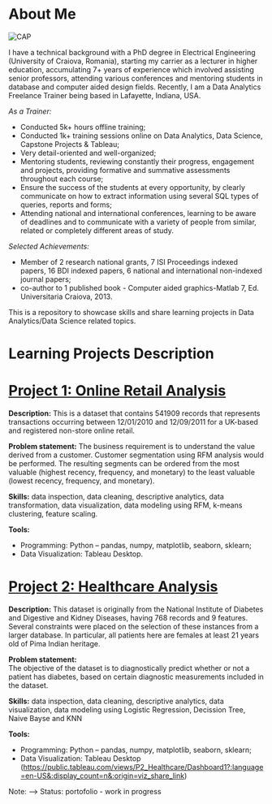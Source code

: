 # About Me

![CAP](https://user-images.githubusercontent.com/61754037/185669336-1bc28f2f-bd6f-492b-9ab4-88290dd96b2d.jpg)

I have a technical background with a PhD degree in Electrical Engineering (University of Craiova, Romania), starting my carrier as a lecturer in higher education, accumulating 7+ years of experience which involved assisting senior professors, attending various conferences and mentoring students in database and computer aided design fields. Recently, I am a Data Analytics Freelance Trainer being based in Lafayette, Indiana, USA.

*As a Trainer:*
- Conducted 5k+ hours offline training;
- Conducted 1k+ training sessions online on Data Analytics, Data Science, Capstone Projects & Tableau;
- Very detail-oriented and well-organized;
- Mentoring students, reviewing constantly their progress, engagement and projects, providing formative and summative assessments throughout each course;
- Ensure the success of the students at every opportunity, by clearly communicate on how to extract information using several SQL types of queries, reports and forms;
- Attending national and international conferences, learning to be aware of deadlines and to communicate with a variety of people from similar, related or completely different areas of study.

*Selected Achievements:*
- Member of 2 research national grants, 7 ISI Proceedings indexed papers, 16 BDI indexed papers, 6 national and international non-indexed journal papers;
- co-author to 1 published book - Computer aided graphics-Matlab 7, Ed. Universitaria Craiova, 2013.

This is a repository to showcase skills and share learning projects in Data Analytics/Data Science related topics.

# Learning Projects Description 

# [Project 1: Online Retail Analysis](https://github.com/CristinaAlexandraPreda/CristinaPreda-Portofolio/blob/main/P1_Retail_portofolio.ipynb)

**Description:** This is a dataset that contains 541909 records that represents transactions occurring between 12/01/2010 and 12/09/2011 for a UK-based and registered non-store online retail.

**Problem statement:** The business requirement is to understand the value derived from a customer. 
Customer segmentation using RFM analysis would be performed. The resulting segments can be ordered from the most valuable (highest recency, frequency, and monetary) to the least valuable (lowest recency, frequency, and monetary). 

**Skills:** data inspection, data cleaning, descriptive analytics, data transformation, data visualization, data modeling using RFM, k-means clustering, feature scaling.

**Tools:**
-	Programming: Python – pandas, numpy, matplotlib, seaborn, sklearn;
-	Data Visualization: Tableau Desktop.

# [Project 2: Healthcare Analysis](https://github.com/CristinaAlexandraPreda/CristinaPreda-Portofolio/blob/main/P2_Healthcare.ipynb)

**Description:** This dataset is originally from the National Institute of Diabetes and Digestive and Kidney Diseases, having 768 records and 9 features.
Several constraints were placed on the selection of these instances from a larger database. In particular, all patients here are females at least 21 years old of Pima Indian heritage.

**Problem statement:**  
The objective of the dataset is to diagnostically predict whether or not a patient has diabetes, based on certain diagnostic measurements included in the dataset. 

**Skills:** data inspection, data cleaning, descriptive analytics, data visualization, data modeling using Logistic Regression, Decission Tree, Naive Bayse and KNN 

**Tools:**
-	Programming: Python – pandas, numpy, matplotlib, seaborn, sklearn;
-	Data Visualization: Tableau Desktop (https://public.tableau.com/views/P2_Healthcare/Dashboard1?:language=en-US&:display_count=n&:origin=viz_share_link)


Note: --> Status: portofolio - work in progress
